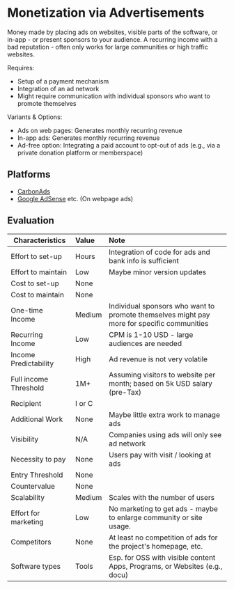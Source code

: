 # Monetization via Advertisements

Money made by placing ads on websites, visible parts of the software, or in-app - or present sponsors to your audience. A recurring income with a bad reputation - often only works for large communities or high traffic websites.

Requires:
* Setup of a payment mechanism
* Integration of an ad network
* Might require communication with individual sponsors who want to promote themselves

Variants & Options:
* Ads on web pages: Generates monthly recurring revenue
* In-app ads: Generates monthly recurring revenue
* Ad-free option: Integrating a paid account to opt-out of ads (e.g., via a private donation platform or memberspace)

## Platforms
* [CarbonAds](https://www.carbonads.net/)
* [Google AdSense](https://www.google.com/adsense) etc. (On webpage ads)

## Evaluation

| Characteristics                   | Value  | Note |
| --------------------------------- |:------ |:---- |
| Effort to set-up                  | Hours  | Integration of code for ads and bank info is sufficient
| Effort to maintain                | Low    | Maybe minor version updates
| Cost to set-up                    | None   | 
| Cost to maintain                  | None   | 
| One-time Income                   | Medium | Individual sponsors who want to promote themselves might pay more for specific communities
| Recurring Income                  | Low    | CPM is 1-10 USD - large audiences are needed
| Income Predictability             | High   | Ad revenue is not very volatile
| Full income Threshold             | 1M+    | Assuming visitors to website per month; based on 5k USD salary (pre-Tax)
| Recipient                         | I or C | 
| Additional Work                   | None   | Maybe little extra work to manage ads
| Visibility                        | N/A    | Companies using ads will only see ad network
| Necessity to pay                  | None   | Users pay with visit / looking at ads
| Entry Threshold                   | None   | 
| Countervalue                      | None   | 
| Scalability                       | Medium | Scales with the number of users
| Effort for marketing              | Low    | No marketing to get ads - maybe to enlarge community or site usage. 
| Competitors                       | None   | At least no competition of ads for the project's homepage, etc.
| Software types                    | Tools  | Esp. for OSS with visible content Apps, Programs, or Websites (e.g., docu)
